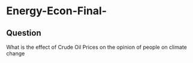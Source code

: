 # Energy-Econ-Final-
## Question ##
What is the effect of Crude Oil Prices on the opinion of people on climate change
